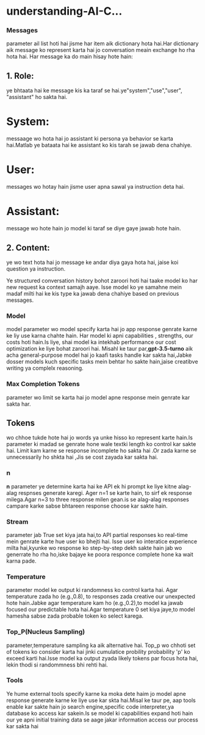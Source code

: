 # understanding-AI-C...
### Messages
parameter ail list hoti hai jisme har item aik dictionary hota hai.Har dictionary aik message ko represent karta hai jo conversation meain exchange ho rha hota hai. Har message ka do main hisay hote hain:
## 1. Role: 
ye bhtaata hai ke message kis ka taraf se hai.ye"system","use","user", "assistant" ho sakta hai.
# System:
messaage wo hota hai jo assistant ki persona ya behavior se karta hai.Matlab ye bataata hai ke assistant ko kis tarah se jawab dena chahiye.
# User:
messages wo hotay hain jisme user apna sawal ya instruction deta hai.
# Assistant:
message wo hote hain jo model ki taraf se diye gaye jawab hote hain.
## 2. Content:
ye wo text hota hai jo message ke andar diya gaya hota hai, jaise koi question ya instruction.

 Ye structured conversation history bohot zaroori hoti hai taake model ko har new request ka context samajh aaye. Isse model ko ye samahne mein madaf milti hai ke kis type ka jawab dena chahiye based on previous messages.
### Model
model parameter wo model specify karta hai jo app response genrate karne ke liy use karna chahte hain.
 Har model ki apni capabilities , strengths, our costs hoti hain.Is liye, shai model ka intekhab performance our cost optimization ke liye bohat zaroori hai.
 Misahl ke taur par,**gpt-3.5-turno** aik acha general-purpose model hai jo kaafi tasks handle kar sakta hai,Jabke dosser models kuch specific tasks mein behtar ho sakte hain,jaise creatibve writing ya complelx reasoning.

### Max Completion Tokens
parameter wo limit se karta hai jo model apne response mein genrate kar sakta har.
## Tokens
wo chhoe tukde hote hai jo words ya unke hisso ko represent karte hain.Is parameter ki madad se genrate hone wale textki length ko control kar sakte hai.
Limit kam karne se response incomplete ho sakta hai .Or zada karne se unnecessarily ho shkta hai ,Jis se cost zayada kar sakta hai.

### n
**n** parameter ye determine karta hai ke API ek hi prompt ke liye kitne alag-alag respnses generate karegi.
Ager n=1  se karte hain, to sirf ek response milega.Agar n=3 to three response milen gean.is se alag-alag responses campare karke sabse bhtareen response choose kar sakte hain.

### Stream
parameter jab True set kiya jata hai,to API partial responses ko real-time mein genrate karte hue user ko bhejti hai.
Isse user ko interatice experience milta hai,kyunke wo response ko step-by-step dekh sakte hain jab wo generrate ho rha ho,iske bajaye ke poora responce complete hone ka wait karna pade.

### Temperature
parameter model ke output ki randomness ko control karta hai.
Agar temperature zada ho (e.g.,0.8), to  responses zada creative our unexpected hote hain.Jabke agar temperature kam ho (e.g.,0.2),to model ka jawab focused our predictable hota hai.Agar temperature 0 set kiya jaye,to model hamesha sabse zada probable token ko select karega.

### Top_P(Nucleus Sampling)
parameter,temperature sampling ka aik alternative hai.
Top_p wo chhoti set of tokens ko consider karta hai jinki cumulatice probility probability 'p' ko exceed karti hai.Isse model ka output zyada likely tokens par focus hota hai, lekin thodi si randommness bhi rehti hai.

### Tools
Ye hume external tools specify karne ka moka dete haim jo model apne response generate karne ke liye use kar skta hai.Misal ke taur pe, aap tools enable kar sakte hain jo search engine,specific code interpreter,ya database ko access kar sakein.Is se model ki capabilities expand hoti hain our ye apni initial training data se aage jakar information access our process kar sakta hai
